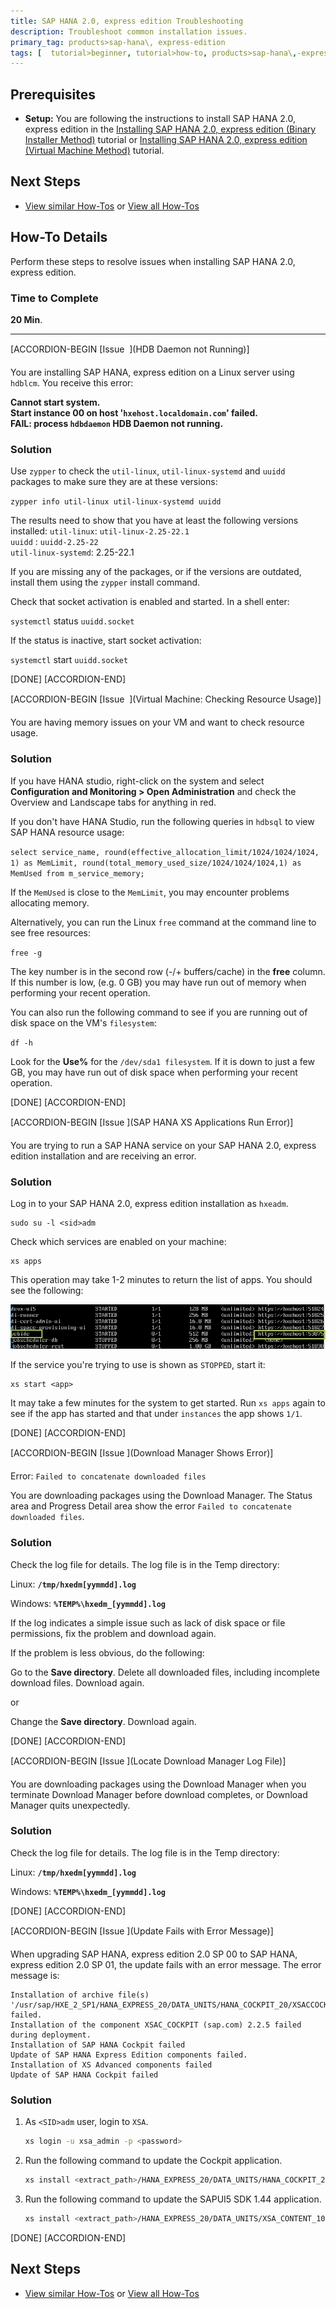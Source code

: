 ```yaml
---
title: SAP HANA 2.0, express edition Troubleshooting
description: Troubleshoot common installation issues.
primary_tag: products>sap-hana\, express-edition
tags: [  tutorial>beginner, tutorial>how-to, products>sap-hana\,-express-edition  ]
---
```

## Prerequisites  
- **Setup:** You are following the instructions to install SAP HANA 2.0, express edition in the [Installing SAP HANA 2.0, express edition (Binary Installer Method)](http://www.sap.com/developer/tutorials/hxe-ua-installing-binary.html) tutorial or [Installing SAP HANA 2.0, express edition (Virtual Machine Method)](http://www.sap.com/developer/tutorials/hxe-ua-installing-vm-image.html) tutorial.

## Next Steps
- [View similar How-Tos](http://www.sap.com/developer/tutorials.html) or [View all How-Tos](http://www.sap.com/developer/tutorials.html)


## How-To Details
Perform these steps to resolve issues when installing SAP HANA 2.0, express edition.

### Time to Complete
**20 Min**.

---

[ACCORDION-BEGIN [Issue &#151; ](HDB Daemon not Running)]

You are installing SAP HANA, express edition on a Linux server using `hdblcm`. You receive this error:  

**Cannot start system.  
Start instance 00 on host '`hxehost.localdomain.com`' failed.  
FAIL: process `hdbdaemon` HDB Daemon not running.**

### Solution

Use `zypper` to check the `util-linux`, `util-linux-systemd` and `uuidd` packages to make sure they are at these versions:  

`zypper info util-linux util-linux-systemd uuidd`

The results need to show that you have at least the following versions installed:
`util-linux`: `util-linux-2.25-22.1`  
`uuidd` : `uuidd-2.25-22`  
`util-linux-systemd`: 2.25-22.1  

If you are missing any of the packages, or if the versions are outdated, install them using the `zypper` install command.

Check that socket activation is enabled and started. In a shell enter:

`systemctl` status `uuidd.socket`

If the status is inactive, start socket activation:

`systemctl` start `uuidd.socket`


[DONE]
[ACCORDION-END]

[ACCORDION-BEGIN [Issue &#151; ](Virtual Machine: Checking Resource Usage)]

You are having memory issues on your VM and want to check resource usage.

### Solution

If you have HANA studio, right-click on the system and select **Configuration and Monitoring > Open Administration** and check the Overview and Landscape tabs for anything in red.

If you don't have HANA Studio, run the following queries in `hdbsql` to view SAP HANA resource usage:

`select service_name, round(effective_allocation_limit/1024/1024/1024, 1) as MemLimit, round(total_memory_used_size/1024/1024/1024,1) as MemUsed from m_service_memory;`

If the `MemUsed` is close to the `MemLimit`, you may encounter problems allocating memory.

Alternatively, you can run the Linux `free` command at the command line to see free resources:

`free -g`

The key number is in the second row (-/+ buffers/cache) in the **free** column. If this number is low, (e.g. 0 GB) you may have run out of memory when performing your recent operation.

You can also run the following command to see if you are running out of disk space on the VM's `filesystem`:  

`df -h`

Look for the **Use%** for the `/dev/sda1 filesystem`. If it is down to just a few GB, you may have run out of disk space when performing your recent operation.


[DONE]
[ACCORDION-END]

[ACCORDION-BEGIN [Issue &#151;](SAP HANA XS Applications Run Error)]

You are trying to run a SAP HANA service on your SAP HANA 2.0, express edition installation and are receiving an error.

### Solution

Log in to your SAP HANA 2.0, express edition installation as `hxeadm`.

```
sudo su -l <sid>adm
```

Check which services are enabled on your machine:

```
xs apps
```

This operation may take 1-2 minutes to return the list of apps. You should see the following:

![XS Apps](hxe_xsa_webide.PNG)

If the service you're trying to use is shown as `STOPPED`, start it:

```
xs start <app>
```

It may take a few minutes for the system to get started. Run `xs apps` again to see if the app has started and that under `instances` the app shows `1/1`.

[DONE]
[ACCORDION-END]

[ACCORDION-BEGIN [Issue &#151;](Download Manager Shows Error)]

Error: `Failed to concatenate downloaded files`

You are downloading packages using the Download Manager. The Status area and Progress Detail area show the error `Failed to concatenate downloaded files`.

### Solution

Check the log file for details. The log file is in the Temp directory:

Linux: **`/tmp/hxedm[yymmdd].log`**

Windows: **`%TEMP%\hxedm_[yymmdd].log`**

If the log indicates a simple issue such as lack of disk space or file permissions, fix the problem and download again.

If the problem is less obvious, do the following:

Go to the **Save directory**. Delete all downloaded files, including incomplete download files. Download again.

or

Change the **Save directory**. Download again.     

[DONE]
[ACCORDION-END]

[ACCORDION-BEGIN [Issue &#151;](Locate Download Manager Log File)]

You are downloading packages using the Download Manager when you terminate Download Manager before download completes, or Download Manager quits unexpectedly.

### Solution

Check the log file for details. The log file is in the Temp directory:

Linux: **`/tmp/hxedm[yymmdd].log`**

Windows: **`%TEMP%\hxedm_[yymmdd].log`**

[DONE]
[ACCORDION-END]

[ACCORDION-BEGIN [Issue &#151;](Update Fails with Error Message)]

When upgrading SAP HANA, express edition 2.0 SP 00 to SAP HANA, express edition 2.0 SP 01, the update fails with an error message. The error message is:

```
Installation of archive file(s) '/usr/sap/HXE_2_SP1/HANA_EXPRESS_20/DATA_UNITS/HANA_COCKPIT_20/XSACCOCKPIT02_5.zip' failed.
Installation of the component XSAC_COCKPIT (sap.com) 2.2.5 failed during deployment.
Installation of SAP HANA Cockpit failed
Update of SAP HANA Express Edition components failed.
Installation of XS Advanced components failed
Update of SAP HANA Cockpit failed
```
### Solution

1. As `<SID>adm` user, login to `XSA`.

    ```bash
    xs login -u xsa_admin -p <password>
    ```

2. Run the following command to update the Cockpit application.

    ```bash
    xs install <extract_path>/HANA_EXPRESS_20/DATA_UNITS/HANA_COCKPIT_20/XSACCOCKPIT02_5.zip
    ```

3. Run the following command to update the SAPUI5 SDK 1.44 application.

    ```bash
    xs install <extract_path>/HANA_EXPRESS_20/DATA_UNITS/XSA_CONTENT_10/XSACUI5FESV344_10.zip
    ```

[DONE]
[ACCORDION-END]

## Next Steps
- [View similar How-Tos](http://www.sap.com/developer/tutorials.html) or [View all How-Tos](http://www.sap.com/developer/tutorials.html)
